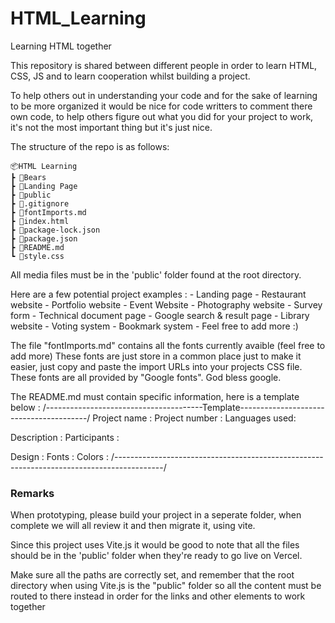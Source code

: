 # HTML_Learning

Learning HTML together

This repository is shared between different people in order to learn HTML, CSS, JS and to learn cooperation whilst building a project.

To help others out in understanding your code and for the sake of learning to be more organized it would be nice for code writters to comment there own code, to help others figure out what you did for your project to work, it's not the most important thing but it's just nice.

The structure of the repo is as follows:

```
📦HTML Learning
┣ 📂Bears
┣ 📂Landing Page
┣ 📂public
┣ 📜.gitignore
┣ 📜fontImports.md
┣ 📜index.html
┣ 📜package-lock.json
┣ 📜package.json
┣ 📜README.md
┗ 📜style.css
```

All media files must be in the 'public' folder found at the root directory.

Here are a few potential project examples : - Landing page - Restaurant website - Portfolio website - Event Website - Photography website - Survey form - Technical document page - Google search & result page - Library website - Voting system - Bookmark system - Feel free to add more :)

The file "fontImports.md" contains all the fonts currently avaible (feel free to add more)
These fonts are just store in a common place just to make it easier, just copy and paste the import URLs into your projects CSS file.
These fonts are all provided by "Google fonts".
God bless google.

The README.md must contain specific information, here is a template below :
/---------------------------------------Template----------------------------------------/
Project name :
Project number :
Languages used:

Description :
Participants :

Design :
Fonts :
Colors :
/------------------------------------------------------------------------------------------/

### Remarks

When prototyping, please build your project in a seperate folder, when complete we will all review it and then migrate it, using vite.

Since this project uses Vite.js it would be good to note that all the files should be in the 'public' folder when they're ready to go live on Vercel.

Make sure all the paths are correctly set, and remember that the root directory when using Vite.js is the "public" folder so all the content must be routed to there instead in order for the links and other elements to work together

